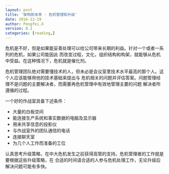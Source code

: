 ```yaml
---
layout: post
title: '架构即未来 - 危机管理和升级'
date: 2016-12-19
author: Pengfei.X
version: 0.1
categories: [reading,]
---
```


危机是不好，但是如果能妥善处理可以给公司带来长期的利益。针对一个或者一系列的危机，如果公司能因此
而改变过程，文化，组织结构和构架，就能够从危机中受益。在这种情况下，危机就是催化剂。

危机管理团队绝对需要懂技术的人，但未必是会议室里技术水平最高的那个人。这个人应该能够用他的技术基础来提出与
危机相关的问题并评估答案。问题管理经理不是问题的主要解决者，而需要再危机管理中有效地管理主要的问题
解决者所遵循的过程。

一个好的作战室具备下述条件：
- 大量的白板空间
- 能连接生产系统和事实数据的电脑及显示器
- 用来共享信息的投影仪
- 与作战室外的团队通信的电话
- 连接聊天室
- 为几个人工作而准备的工位

认真思考升级策略，在中大危机发生之前获得高管的支持。危机管理者的工作就是要根据这些升级策略，在
合适的时间请合适的人参与危机处理工作，无论升级后解决问题可能有多快。

